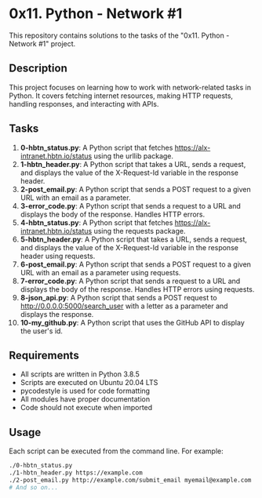 # 0x11. Python - Network #1

This repository contains solutions to the tasks of the "0x11. Python - Network #1" project.

## Description

This project focuses on learning how to work with network-related tasks in Python. It covers fetching internet resources, making HTTP requests, handling responses, and interacting with APIs.

## Tasks

1. **0-hbtn_status.py**: A Python script that fetches https://alx-intranet.hbtn.io/status using the urllib package.
2. **1-hbtn_header.py**: A Python script that takes a URL, sends a request, and displays the value of the X-Request-Id variable in the response header.
3. **2-post_email.py**: A Python script that sends a POST request to a given URL with an email as a parameter.
4. **3-error_code.py**: A Python script that sends a request to a URL and displays the body of the response. Handles HTTP errors.
5. **4-hbtn_status.py**: A Python script that fetches https://alx-intranet.hbtn.io/status using the requests package.
6. **5-hbtn_header.py**: A Python script that takes a URL, sends a request, and displays the value of the X-Request-Id variable in the response header using requests.
7. **6-post_email.py**: A Python script that sends a POST request to a given URL with an email as a parameter using requests.
8. **7-error_code.py**: A Python script that sends a request to a URL and displays the body of the response. Handles HTTP errors using requests.
9. **8-json_api.py**: A Python script that sends a POST request to http://0.0.0.0:5000/search_user with a letter as a parameter and displays the response.
10. **10-my_github.py**: A Python script that uses the GitHub API to display the user's id.

## Requirements

- All scripts are written in Python 3.8.5
- Scripts are executed on Ubuntu 20.04 LTS
- pycodestyle is used for code formatting
- All modules have proper documentation
- Code should not execute when imported

## Usage

Each script can be executed from the command line. For example:

```bash
./0-hbtn_status.py
./1-hbtn_header.py https://example.com
./2-post_email.py http://example.com/submit_email myemail@example.com
# And so on...

